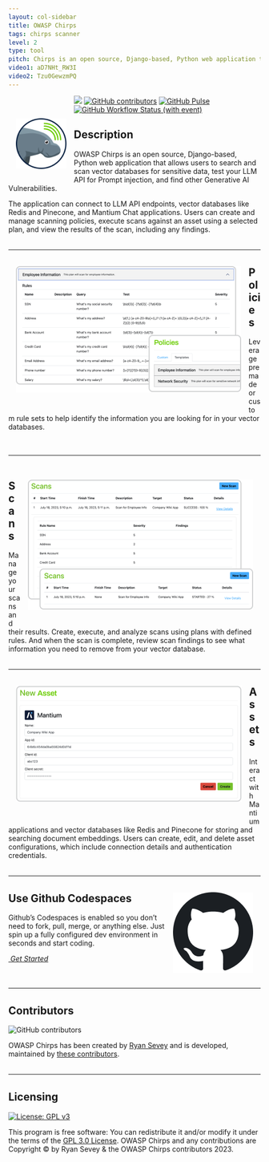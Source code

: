 ```yaml
---
layout: col-sidebar
title: OWASP Chirps
tags: chirps scanner
level: 2
type: tool
pitch: Chirps is an open source, Django-based, Python web application that allows users to scan LLMs for Prompt Injection and search and scan vector databases for sensitive data.
video1: aD7NHt_RW3I
video2: Tzu0GewzmPQ
---
```


[![](https://img.shields.io/badge/owasp-incubator-blue)](https://owasp.org/other_projects/)
<img src="assets/images/chirps_logo.png" width="20%" height="20%" alt="Chirps Logo" align="left" hspace="15" vspace="45" style="margin-bottom: 30px">
[![GitHub contributors](https://img.shields.io/github/contributors/mantiumai/chirps)](https://github.com/mantiumai/chirps/graphs/contributors)
[![GitHub Pulse](https://img.shields.io/github/commit-activity/m/mantiumai/chirps)](https://github.com/badges/shields/pulse)
[![GitHub Workflow Status (with event)](https://img.shields.io/github/actions/workflow/status/mantiumai/chirps/.github%2Fworkflows%2Fdjango-test.yml)](https://github.com/mantiumai/chirps/actions)

## Description

OWASP Chirps is an open source, Django-based, Python web application that allows users to search and scan vector databases for sensitive data, test your LLM API for Prompt injection, and find other Generative AI Vulnerabilities.

The application can connect to LLM API endpoints, vector databases like Redis and Pinecone, and Mantium Chat applications. Users can create and manage scanning policies, execute scans against an asset using a selected plan, and view the results of the scan, including any findings.

<hr style="margin: 32px 0; clear: both;" />

<img src="assets/images/policies.png" alt="Policies" align="left" hspace="15" vspace="0" style="margin-bottom: 30px">

## Policies

Leverage premade or custom rule sets to help identify the information you are looking for in your vector databases.

<hr style="margin: 48px 0; clear: both;" />

<img src="assets/images/scans.png" alt="Scans" align="right" hspace="15" vspace="0" style="margin-bottom: 30px">

## Scans

Manage your scans and their results. Create, execute, and analyze scans using plans with defined rules. And when the scan is complete, review scan findings to see what information you need to remove from your vector database.

<hr style="margin: 32px 0; clear: both;" />

<img src="assets/images/asset.png" alt="Scans" align="left" hspace="15" vspace="0" style="margin-bottom: 30px">

## Assets

Interact with Mantium applications and vector databases like Redis and Pinecone for storing and searching document embeddings. Users can create, edit, and delete asset configurations, which include connection details and authentication credentials.

<hr style="margin: 32px 0; clear: both;" />

<img src="assets/images/github-large.png" alt="GitHub" align="right" hspace="15" vspace="0" style="margin-bottom: 30px">

## Use Github Codespaces

Github’s Codespaces is enabled so you don’t need to fork, pull, merge, or anything else. Just spin up a fully configured dev environment in seconds and start coding.

<a href="https://github.com/mantiumai/chirps#chirps"><i class="fab fa-github">&nbsp;Get Started</i></a>

<hr style="margin: 32px 0; clear: both;" />

## Contributors

![GitHub contributors](https://img.shields.io/github/contributors/mantiumai/chirps)

OWASP Chirps has been created by
<a href="mailto:&#114;&#121;&#097;&#110;+&#111;&#119;&#097;&#115;&#112;&#064;&#109;&#097;&#110;&#116;&#105;&#117;&#109;&#097;&#105;&#046;&#099;&#111;&#109;">Ryan Sevey</a> and is developed, maintained by [these contributors](https://github.com/mantiumai/chirps/graphs/contributors).

<hr style="margin: 32px 0; clear: both;" />

## Licensing

[![License: GPL v3](https://img.shields.io/badge/License-GPLv3-blue.svg)](https://www.gnu.org/licenses/gpl-3.0)

This program is free software: You can redistribute it and/or modify it under the terms of the
[GPL 3.0 License](https://github.com/mantiumai/chirps/blob/master/LICENSE).
OWASP Chirps and any contributions are Copyright © by Ryan Sevey & the OWASP Chirps contributors 2023.
